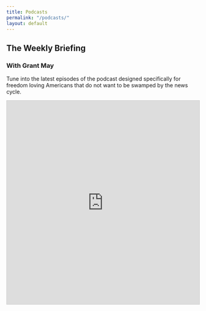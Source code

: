 ```yaml
---
title: Podcasts
permalink: "/podcasts/"
layout: default
---
```


<style>
  @media screen and (max-width: 850px) {
    .about-text {
      padding: 0;
    }
  }
</style>

<div class="topnav-spacer"></div>
<div class="index-sections content">
  <div class="about-wrapper section wide">
    <div class="about-text">
      <h2 class="red-header">The Weekly Briefing</h2>
      <h3>With Grant May</h3>
      <p>Tune into the latest episodes of the podcast designed specifically for freedom loving Americans that do not want to be swamped by the news cycle.</p>
    </div>
    <div class="about-text" style="background: url(https://miro.medium.com/max/882/1*9EBHIOzhE1XfMYoKz1JcsQ.gif) center center no-repeat;">
      <iframe class="airtable-embed" src="https://airtable.com/embed/shrMEDVHZgVPqEmgH?backgroundColor=blue" frameborder="0" onmousewheel="" width="100%" height="533" style="background: transparent; border: 1px solid #ccc;" src="https://anchor.fm/grant-may"></iframe>
    </div>
  </div>
</div>